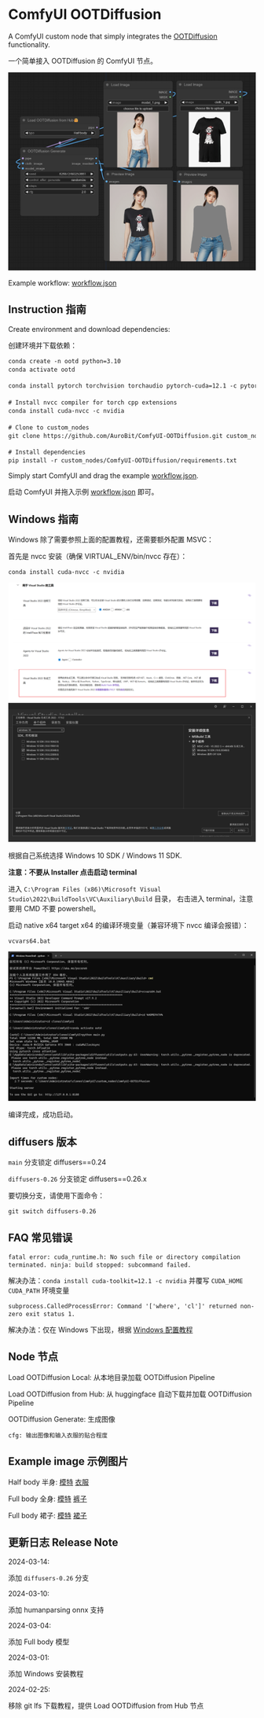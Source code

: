 # ComfyUI OOTDiffusion

A ComfyUI custom node that simply integrates the [OOTDiffusion](https://github.com/levihsu/OOTDiffusion) functionality.

一个简单接入 OOTDiffusion 的 ComfyUI 节点。

![](./assets/graph.png)

Example workflow: [workflow.json](./assets/workflow.json)

## Instruction 指南

Create environment and download dependencies:

创建环境并下载依赖：

```txt
conda create -n ootd python=3.10
conda activate ootd

conda install pytorch torchvision torchaudio pytorch-cuda=12.1 -c pytorch -c nvidia

# Install nvcc compiler for torch cpp extensions
conda install cuda-nvcc -c nvidia

# Clone to custom_nodes
git clone https://github.com/AuroBit/ComfyUI-OOTDiffusion.git custom_nodes/ComfyUI-OOTDiffusion

# Install dependencies
pip install -r custom_nodes/ComfyUI-OOTDiffusion/requirements.txt
```

Simply start ComfyUI and drag the example [workflow.json](./assets/workflow.json).

启动 ComfyUI 并拖入示例 [workflow.json](./assets/workflow.json) 即可。

## Windows 指南

Windows 除了需要参照上面的配置教程，还需要额外配置 MSVC：

首先是 nvcc 安装（确保 VIRTUAL_ENV/bin/nvcc 存在）：

```
conda install cuda-nvcc -c nvidia
```

![](./assets/tutorial_windows_install.png)
![](./assets/tutorial_windows_install_3.png)

根据自己系统选择 Windows 10 SDK / Windows 11 SDK.

**注意：不要从 Installer 点击启动 terminal**

进入 `C:\Program Files (x86)\Microsoft Visual Studio\2022\BuildTools\VC\Auxiliary\Build` 目录，
右击进入 terminal，注意要用 CMD 不要 powershell。

启动 native x64 target x64 的编译环境变量（兼容环境下 nvcc 编译会报错）：

```
vcvars64.bat
```

![](./assets/tutorial_windows_install_4.png)

编译完成，成功启动。

## diffusers 版本

`main` 分支锁定 diffusers==0.24

`diffusers-0.26` 分支锁定 diffusers==0.26.x

要切换分支，请使用下面命令：

```
git switch diffusers-0.26
```

## FAQ 常见错误

```
fatal error: cuda_runtime.h: No such file or directory compilation terminated. ninja: build stopped: subcommand failed.
```

解决办法：`conda install cuda-toolkit=12.1 -c nvidia` 并覆写 `CUDA_HOME` `CUDA_PATH` 环境变量

```
subprocess.CalledProcessError: Command '['where', 'cl']' returned non-zero exit status 1.
```

解决办法：仅在 Windows 下出现，根据 [Windows 配置教程](#Windows-指南)

## Node 节点

Load OOTDiffusion Local: 从本地目录加载 OOTDiffusion Pipeline

Load OOTDiffusion from Hub: 从 huggingface 自动下载并加载 OOTDiffusion Pipeline

OOTDiffusion Generate: 生成图像

    cfg: 输出图像和输入衣服的贴合程度

## Example image 示例图片

Half body 半身: [模特](./assets/model_1.png) [衣服](./assets/cloth_1.jpg)

Full body 全身: [模特](./assets/model_fullbody_1.png) [裤子](./assets/cloth_lower_body_1.jpg)

Full body 裙子: [模特](./assets/model_dress_1.png) [裙子](./assets/cloth_dress_1.jpg)

## 更新日志 Release Note

2024-03-14:

添加 `diffusers-0.26` 分支

2024-03-10:

添加 humanparsing onnx 支持

2024-03-04:

添加 Full body 模型

2024-03-01:

添加 Windows 安装教程

2024-02-25:

移除 git lfs 下载教程，提供 Load OOTDiffusion from Hub 节点
